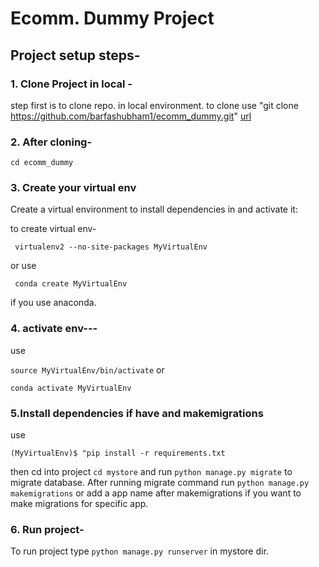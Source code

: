 
# Ecomm. Dummy Project

## Project setup steps-

### 1. Clone Project in local -
step first is to clone repo. in local environment.
to clone use "git clone https://github.com/barfashubham1/ecomm_dummy.git" [url](https://github.com/barfashubham1/ecomm_dummy.git)


### 2. After cloning-
```cd ecomm_dummy ```


### 3. Create your virtual env
Create a virtual environment to install dependencies in and activate it:

to create virtual env- 

``` virtualenv2 --no-site-packages MyVirtualEnv``` 

or use

``` conda create MyVirtualEnv``` 

  if you use anaconda.

### 4. activate env---
use 

```source MyVirtualEnv/bin/activate```
 or 

```conda activate MyVirtualEnv```


### 5.Install dependencies if have and makemigrations

use 

```(MyVirtualEnv)$ "pip install -r requirements.txt```


then cd into project ```cd mystore``` and run ```python manage.py migrate``` to migrate database.
After running migrate command run ``` python manage.py makemigrations ``` or add a app name after makemigrations if you want to make migrations for specific app.

### 6. Run project-
To run project type 
``` python manage.py runserver ``` in mystore dir.





